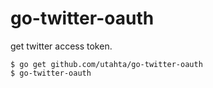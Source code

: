 # go-twitter-oauth

get twitter access token.

```
$ go get github.com/utahta/go-twitter-oauth
$ go-twitter-oauth
```


